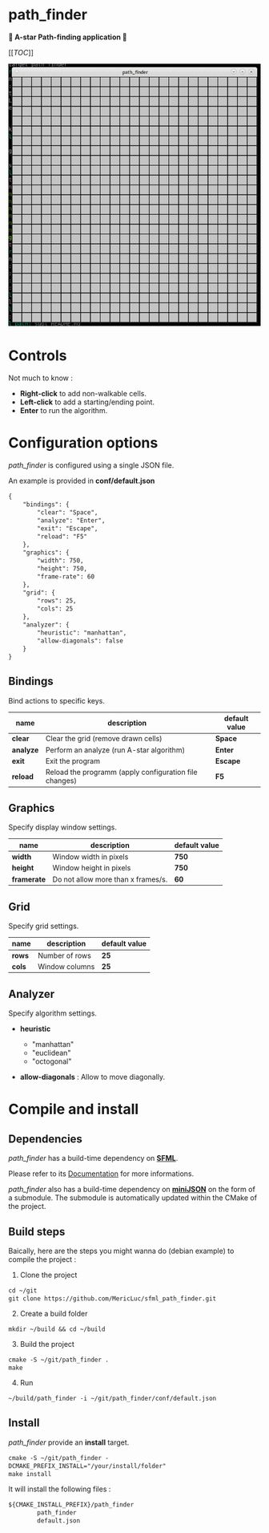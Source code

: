 # path_finder
**:star2: A-star Path-finding application :star2:**

[[_TOC_]]

![example](imgs/example.gif)

# Controls

Not much to know :
- **Right-click** to add non-walkable cells.
- **Left-click** to add a starting/ending point.
- **Enter** to run the algorithm.

# Configuration options

*path_finder* is configured using a single JSON file.

An example is provided in **conf/default.json**

```
{
    "bindings": {
        "clear": "Space",
        "analyze": "Enter",
        "exit": "Escape",
        "reload": "F5"
    },
    "graphics": {
        "width": 750,
        "height": 750,
        "frame-rate": 60
    },
    "grid": {
        "rows": 25,
        "cols": 25
    },
    "analyzer": {
        "heuristic": "manhattan",
        "allow-diagonals": false  
    }
} 
```

## Bindings

Bind actions to specific keys.

| name | description | default value
| ------ | ------ | ------ |
|  **clear** | Clear the grid (remove drawn cells) | **Space** |
|  **analyze** | Perform an analyze (run A-star algorithm) | **Enter** |
|  **exit** | Exit the program | **Escape** |
|  **reload** | Reload the programm (apply configuration file changes) | **F5** |

## Graphics

Specify display window settings.

| name | description | default value
| ------ | ------ | ------ |
|  **width** | Window width in pixels | **750** |
|  **height** | Window height in pixels | **750** |
|  **framerate** | Do not allow more than x frames/s. | **60** |

## Grid 

Specify grid settings.

| name | description | default value
| ------ | ------ | ------ |
|  **rows** | Number of rows | **25** |
|  **cols** | Window columns | **25** |

## Analyzer

Specify algorithm settings.

- **heuristic**
  - "manhattan"
  - "euclidean"
  - "octogonal"

- **allow-diagonals** : Allow to move diagonally.

# Compile and install

## Dependencies

*path_finder* has a build-time dependency on [**SFML**](https://www.sfml-dev.org/index-fr.php).

Please refer to its [Documentation](https://www.sfml-dev.org/download/sfml/2.5.1/index-fr.php) for more informations.

*path_finder* also has a build-time dependency on [**miniJSON**](../minijson) on the form of a submodule. The submodule is automatically updated within the CMake of the project.

## Build steps

Baically, here are the steps you might wanna do (debian example) to compile the project :

1. Clone the project 

```
cd ~/git
git clone https://github.com/MericLuc/sfml_path_finder.git
```

2. Create a build folder

```
mkdir ~/build && cd ~/build
```

3. Build the project

```
cmake -S ~/git/path_finder .
make
```

4. Run 

```
~/build/path_finder -i ~/git/path_finder/conf/default.json
```

## Install

*path_finder* provide an **install** target.

```
cmake -S ~/git/path_finder -DCMAKE_PREFIX_INSTALL="/your/install/folder"
make install
```

It will install the following files :

```
${CMAKE_INSTALL_PREFIX}/path_finder
        path_finder
        default.json
```